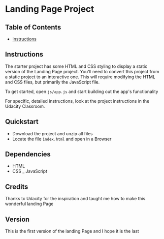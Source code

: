 # Landing Page Project

## Table of Contents

- [Instructions](#instructions)

## Instructions

The starter project has some HTML and CSS styling to display a static version of the Landing Page project. You'll need to convert this project from a static project to an interactive one. This will require modifying the HTML and CSS files, but primarily the JavaScript file.

To get started, open `js/app.js` and start building out the app's functionality

For specific, detailed instructions, look at the project instructions in the Udacity Classroom.

## Quickstart

- Download the project and unzip all files
- Locate the file `index.html` and open in a Browser

## Dependencies

- HTML
- CSS
  \_ JavaScript

## Credits

Thanks to Udacity for the inspiration and taught me how to make this wonderful landing Page

## Version

This is the first version of the landing Page and I hope it is the last
